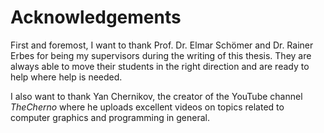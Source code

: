 # Acknowledgements

First and foremost, I want to thank Prof. Dr. Elmar Schömer and Dr. Rainer Erbes for being my supervisors during the writing of this thesis. They are always able to move their students in the right direction and are ready to help where help is needed.

I also want to thank Yan Chernikov, the creator of the YouTube channel *TheCherno* where he uploads excellent videos on topics related to computer graphics and programming in general.
